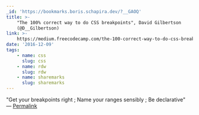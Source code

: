 ```yaml
---
_id: 'https://bookmarks.boris.schapira.dev/?__GAOQ'
title: >-
    "The 100% correct way to do CSS breakpoints", David Gilbertson
    (@D__Gilbertson)
link: >-
    https://medium.freecodecamp.com/the-100-correct-way-to-do-css-breakpoints-88d6a5ba1862#.h6olttj73
date: '2016-12-09'
tags:
    - name: css
      slug: css
    - name: rdw
      slug: rdw
    - name: sharemarks
      slug: sharemarks
---
```


&quot;Get your breakpoints right ; Name your ranges sensibly ; Be
declarative&quot; <br>&#8212;
<a href="https://bookmarks.boris.schapira.dev/?__GAOQ" title="Permalink">Permalink</a>
